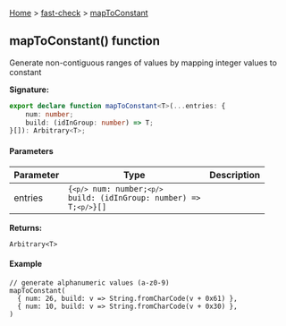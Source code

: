[Home](/) &gt; [fast-check](../fast-check.md) &gt; [mapToConstant](mapToConstant_1.md)

## mapToConstant() function

Generate non-contiguous ranges of values by mapping integer values to constant

<b>Signature:</b>

```typescript
export declare function mapToConstant<T>(...entries: {
    num: number;
    build: (idInGroup: number) => T;
}[]): Arbitrary<T>;
```

#### Parameters

|  Parameter | Type | Description |
|  --- | --- | --- |
|  entries | <code>{`<p/>`    num: number;`<p/>`    build: (idInGroup: number) =&gt; T;`<p/>`}[]</code> |  |

<b>Returns:</b>

`Arbitrary<T>`

#### Example


```
// generate alphanumeric values (a-z0-9)
mapToConstant(
  { num: 26, build: v => String.fromCharCode(v + 0x61) },
  { num: 10, build: v => String.fromCharCode(v + 0x30) },
)

```

